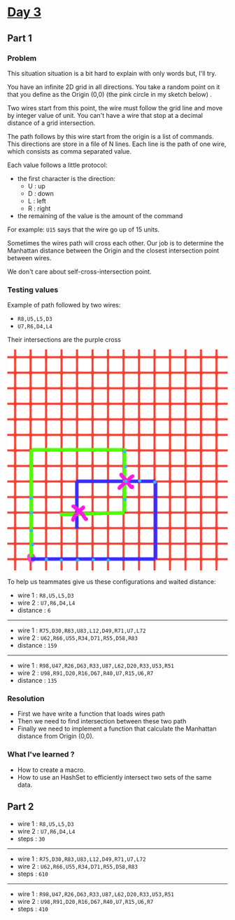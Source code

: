 # [Day 3](https://adventofcode.com/2019/day/3)

## Part 1

### Problem

This situation situation is a bit hard to explain with only words but, I'll try. 

You have an infinite 2D grid in all directions. You take a random point on it that you define as the Origin (0,0) (the pink circle in my sketch below) .

Two wires start from this point, the wire must follow the grid line and move by integer value of unit. 
You can't have a wire that stop at a decimal distance of a grid intersection.

The path follows by this wire start from the origin is a list of commands. This directions are store in a file of N lines.
Each line is the path of one wire, which consists as comma separated value.

Each value follows a little protocol:
- the first character is the direction:
    - U : up
    - D : down
    - L : left
    - R : right
- the remaining of the value is the amount of the command

For example: `U15` says that the wire go up of 15 units. 

Sometimes the wires path will cross each other. Our job is to determine the Manhattan distance between the Origin and
the closest intersection point between wires.

We don't care about self-cross-intersection point.

### Testing values 

Example of path followed by two wires:

- `R8,U5,L5,D3`
- `U7,R6,D4,L4`

Their intersections are the purple cross

![](./wires.png)

To help us teammates give us these configurations and waited distance:

- wire 1 : `R8,U5,L5,D3`
- wire 2 : `U7,R6,D4,L4`
- distance : `6`

___
- wire 1 : `R75,D30,R83,U83,L12,D49,R71,U7,L72`
- wire 2 : `U62,R66,U55,R34,D71,R55,D58,R83`
- distance : `159`

___
- wire 1 : `R98,U47,R26,D63,R33,U87,L62,D20,R33,U53,R51`
- wire 2 : `U98,R91,D20,R16,D67,R40,U7,R15,U6,R7`
- distance : `135`


### Resolution

- First we have write a function that loads wires path
- Then we need to find intersection between these two path
- Finally we need to implement a function that calculate the Manhattan distance from Origin (0,0).

### What I've learned ?

- How to create a macro.
- How to use an HashSet to efficiently intersect two sets of the same data.

## Part 2

- wire 1 : `R8,U5,L5,D3`
- wire 2 : `U7,R6,D4,L4`
- steps : `30`

___
- wire 1 : `R75,D30,R83,U83,L12,D49,R71,U7,L72`
- wire 2 : `U62,R66,U55,R34,D71,R55,D58,R83`
- steps : `610`

___
- wire 1 : `R98,U47,R26,D63,R33,U87,L62,D20,R33,U53,R51`
- wire 2 : `U98,R91,D20,R16,D67,R40,U7,R15,U6,R7`
- steps : `410`